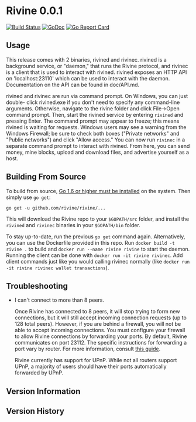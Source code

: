 Rivine 0.0.1
============

[![Build Status](https://travis-ci.org/rivine/rivine.svg?branch=master)](https://travis-ci.org/rivine/rivine)
[![GoDoc](https://godoc.org/github.com/rivine/rivine?status.svg)](https://godoc.org/github.com/rivine/rivine)
[![Go Report Card](https://goreportcard.com/badge/github.com/rivine/rivine)](https://goreportcard.com/report/github.com/rivine/rivine)

Usage
-----

This release comes with 2 binaries, rivined and rivinec. rivined is a background
service, or "daemon," that runs the Rivine protocol, and rivinec is a client that is
used to interact with rivined. rivined exposes an HTTP API on 'localhost:23110' which
can be used to interact with the daemon. Documentation on the API can be found in doc/API.md.

rivined and rivinec are run via command prompt. On Windows, you can just double-
click rivined.exe if you don't need to specify any command-line arguments.
Otherwise, navigate to the rivine folder and click File->Open command prompt.
Then, start the rivined service by entering `rivined` and pressing Enter. The
command prompt may appear to freeze; this means rivined is waiting for requests.
Windows users may see a warning from the Windows Firewall; be sure to check
both boxes ("Private networks" and "Public networks") and click "Allow
access." You can now run `rivinec` in a separate command prompt to interact with
rivined. From here, you can send money, mine blocks, upload and download
files, and advertise yourself as a host.

Building From Source
--------------------

To build from source, [Go 1.6 or higher must be installed](https://golang.org/doc/install)
on the system. Then simply use `go get`:

```
go get -u github.com/rivine/rivine/...
```

This will download the Rivine repo to your `$GOPATH/src` folder, and install the
`rivined` and `rivinec` binaries in your `$GOPATH/bin` folder.

To stay up-to-date, run the previous `go get` command again. Alternatively, you
can use the Dockerfile provided in this repo. Run `docker build -t rivine .`
to build and `docker run --name rivine rivine` to start the daemon.
Running the client can be done with `docker run -it rivine rivinec`.
Add client commands just like you would calling rivinec normally (like `docker run -it rivine rivinec wallet transactions`).


Troubleshooting
---------------

- I can't connect to more than 8 peers.

  Once Rivine has connected to 8 peers, it will stop trying to form new
  connections, but it will still accept incoming connection requests (up to 128
  total peers). However, if you are behind a firewall, you will not be able to
  accept incoming connections. You must configure your firewall to allow Rivine
  connections by forwarding your ports. By default, Rivine communicates on port
  23112. The specific instructions for forwarding a port vary by
  router. For more information, consult [this guide](http://portfoward.com).

  Rivine currently has support for UPnP. While not all routers support UPnP, a
  majority of users should have their ports automatically forwarded by UPnP.


Version Information
-------------------


Version History
---------------

